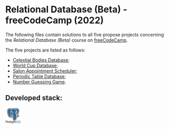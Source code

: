 # Relational Database (Beta) - freeCodeCamp (2022)

The following files contain solutions to all five propose projects concerning the *Relational Database (Beta)* course on [freeCodeCamp](https://www.freecodecamp.org/learn/relational-database).

The five projects are listed as follows:

- [Celestial Bodies Database](
https://www.freecodecamp.org/learn/relational-database/build-a-celestial-bodies-database-project/build-a-celestial-bodies-database
);
- [World Cup Database](
https://www.freecodecamp.org/learn/relational-database/build-a-world-cup-database-project/build-a-world-cup-database
);
- [Salon Appointment Scheduler](
https://www.freecodecamp.org/learn/relational-database/build-a-salon-appointment-scheduler-project/build-a-salon-appointment-scheduler
);
- [Periodic Table Database](
https://www.freecodecamp.org/learn/relational-database/build-a-periodic-table-database-project/build-a-periodic-table-database
);
- [Number Guessing Game](
https://www.freecodecamp.org/learn/relational-database/build-a-number-guessing-game-project/build-a-number-guessing-game
).

## Developed stack:

<a href="https://www.postgresql.org/"><img src="https://github.com/devicons/devicon/blob/master/icons/postgresql/postgresql-original-wordmark.svg" alt="Postgres Logo" width="50px" height="50px"></a>&nbsp;&nbsp;
